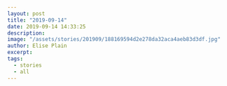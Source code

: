 ```yaml
---
layout: post
title: "2019-09-14"
date: 2019-09-14 14:33:25
description: 
image: "/assets/stories/201909/188169594d2e278da32aca4aeb83d3df.jpg"
author: Elise Plain
excerpt: 
tags: 
  - stories
  - all
---
```



<p></p>
